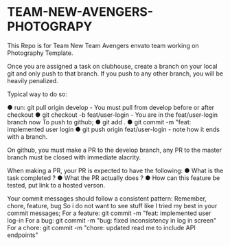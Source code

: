 # TEAM-NEW-AVENGERS-PHOTOGRAPY
This Repo is for Team New Team Avengers envato team working on Photography Template.

Once you are assigned a task on clubhouse, create a branch on your local git and only
push to that branch. If you push to any other branch, you will be heavily penalized.

Typical way to do so: 

● run: git pull origin develop - You must pull from develop before or after checkout
● git checkout -b feat/user-login - You are in the feat/user-login branch now
To push to github;
● git add .
● git commit -m "feat: implemented user login
● git push origin feat/user-login - note how it ends with a branch.

On github, you must make a PR to the develop branch, any PR to the master branch must be
closed with immediate alacrity.

When making a PR, your PR is expected to have the following: 
● What is the task completed ?
● What the PR actually does ?
● How can this feature be tested, put link to a hosted verson.

Your commit messages should follow a consistent pattern:
Remember, chore, feature, bug
So i do not want to see stuff like I tried my best in your commit messages;
For a feature: git commit -m "feat: implemented user log-in
For a bug: git commit -m "bug: fixed inconsistency in log in screen"
For a chore: git commit -m "chore: updated read me to include API endpoints"
